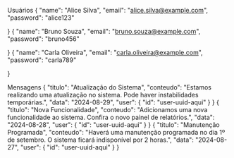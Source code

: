 Usuários
  {
    "name": "Alice Silva",
    "email": "alice.silva@example.com",
    "password": "alice123"
    
  }
  {
    "name": "Bruno Souza",
    "email": "bruno.souza@example.com",
    "password": "bruno456"
    
  }
  {
    "name": "Carla Oliveira",
    "email": "carla.oliveira@example.com",
    "password": "carla789"
    
  }

Mensagens
  {
    "titulo": "Atualização do Sistema",
    "conteudo": "Estamos realizando uma atualização no sistema. Pode haver instabilidades temporárias.",
    "data": "2024-08-29",
    "user": {
      "id": "user-uuid-aqui"
    }
  }
  {
    "titulo": "Nova Funcionalidade",
    "conteudo": "Adicionamos uma nova funcionalidade ao sistema. Confira o novo painel de relatórios.",
    "data": "2024-08-28",
    "user": {
      "id": "user-uuid-aqui"
    }
  }
  {
    "titulo": "Manutenção Programada",
    "conteudo": "Haverá uma manutenção programada no dia 1º de setembro. O sistema ficará indisponível por 2 horas.",
    "data": "2024-08-27",
    "user": {
      "id": "user-uuid-aqui"
    }
  }

